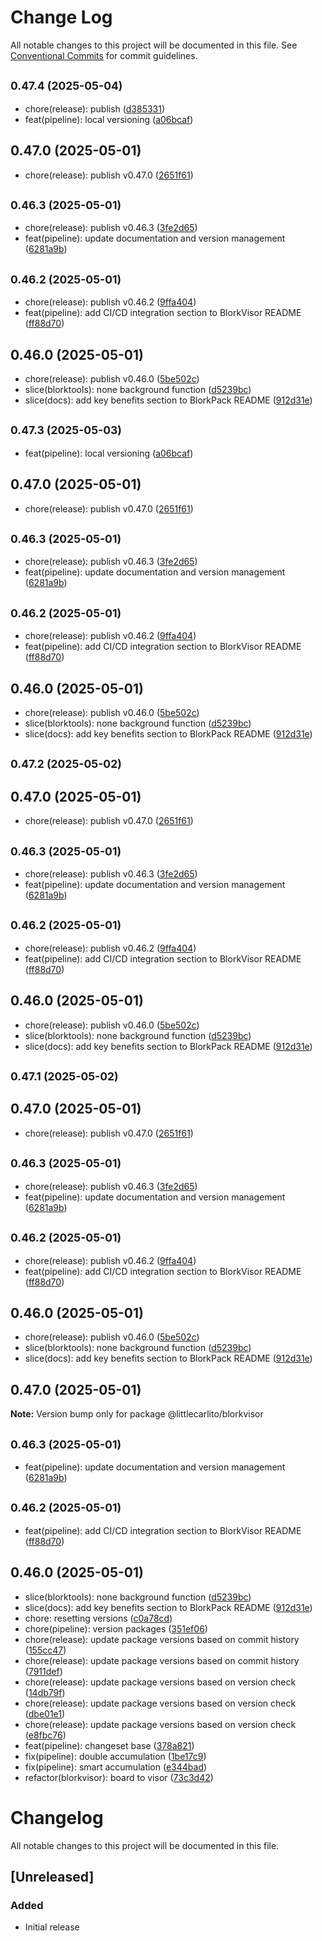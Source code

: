 # Change Log

All notable changes to this project will be documented in this file.
See [Conventional Commits](https://conventionalcommits.org) for commit guidelines.

## <small>0.47.4 (2025-05-04)</small>

- chore(release): publish ([d385331](https://github.com/littlecarlito/threejs_site/commit/d385331))
- feat(pipeline): local versioning ([a06bcaf](https://github.com/littlecarlito/threejs_site/commit/a06bcaf))

## 0.47.0 (2025-05-01)

- chore(release): publish v0.47.0 ([2651f61](https://github.com/littlecarlito/threejs_site/commit/2651f61))

## <small>0.46.3 (2025-05-01)</small>

- chore(release): publish v0.46.3 ([3fe2d65](https://github.com/littlecarlito/threejs_site/commit/3fe2d65))
- feat(pipeline): update documentation and version management ([6281a9b](https://github.com/littlecarlito/threejs_site/commit/6281a9b))

## <small>0.46.2 (2025-05-01)</small>

- chore(release): publish v0.46.2 ([9ffa404](https://github.com/littlecarlito/threejs_site/commit/9ffa404))
- feat(pipeline): add CI/CD integration section to BlorkVisor README ([ff88d70](https://github.com/littlecarlito/threejs_site/commit/ff88d70))

## 0.46.0 (2025-05-01)

- chore(release): publish v0.46.0 ([5be502c](https://github.com/littlecarlito/threejs_site/commit/5be502c))
- slice(blorktools): none background function ([d5239bc](https://github.com/littlecarlito/threejs_site/commit/d5239bc))
- slice(docs): add key benefits section to BlorkPack README ([912d31e](https://github.com/littlecarlito/threejs_site/commit/912d31e))

## <small>0.47.3 (2025-05-03)</small>

- feat(pipeline): local versioning ([a06bcaf](https://github.com/littlecarlito/threejs_site/commit/a06bcaf))

## 0.47.0 (2025-05-01)

- chore(release): publish v0.47.0 ([2651f61](https://github.com/littlecarlito/threejs_site/commit/2651f61))

## <small>0.46.3 (2025-05-01)</small>

- chore(release): publish v0.46.3 ([3fe2d65](https://github.com/littlecarlito/threejs_site/commit/3fe2d65))
- feat(pipeline): update documentation and version management ([6281a9b](https://github.com/littlecarlito/threejs_site/commit/6281a9b))

## <small>0.46.2 (2025-05-01)</small>

- chore(release): publish v0.46.2 ([9ffa404](https://github.com/littlecarlito/threejs_site/commit/9ffa404))
- feat(pipeline): add CI/CD integration section to BlorkVisor README ([ff88d70](https://github.com/littlecarlito/threejs_site/commit/ff88d70))

## 0.46.0 (2025-05-01)

- chore(release): publish v0.46.0 ([5be502c](https://github.com/littlecarlito/threejs_site/commit/5be502c))
- slice(blorktools): none background function ([d5239bc](https://github.com/littlecarlito/threejs_site/commit/d5239bc))
- slice(docs): add key benefits section to BlorkPack README ([912d31e](https://github.com/littlecarlito/threejs_site/commit/912d31e))

## <small>0.47.2 (2025-05-02)</small>

## 0.47.0 (2025-05-01)

- chore(release): publish v0.47.0 ([2651f61](https://github.com/littlecarlito/threejs_site/commit/2651f61))

## <small>0.46.3 (2025-05-01)</small>

- chore(release): publish v0.46.3 ([3fe2d65](https://github.com/littlecarlito/threejs_site/commit/3fe2d65))
- feat(pipeline): update documentation and version management ([6281a9b](https://github.com/littlecarlito/threejs_site/commit/6281a9b))

## <small>0.46.2 (2025-05-01)</small>

- chore(release): publish v0.46.2 ([9ffa404](https://github.com/littlecarlito/threejs_site/commit/9ffa404))
- feat(pipeline): add CI/CD integration section to BlorkVisor README ([ff88d70](https://github.com/littlecarlito/threejs_site/commit/ff88d70))

## 0.46.0 (2025-05-01)

- chore(release): publish v0.46.0 ([5be502c](https://github.com/littlecarlito/threejs_site/commit/5be502c))
- slice(blorktools): none background function ([d5239bc](https://github.com/littlecarlito/threejs_site/commit/d5239bc))
- slice(docs): add key benefits section to BlorkPack README ([912d31e](https://github.com/littlecarlito/threejs_site/commit/912d31e))

## <small>0.47.1 (2025-05-02)</small>

## 0.47.0 (2025-05-01)

- chore(release): publish v0.47.0 ([2651f61](https://github.com/littlecarlito/threejs_site/commit/2651f61))

## <small>0.46.3 (2025-05-01)</small>

- chore(release): publish v0.46.3 ([3fe2d65](https://github.com/littlecarlito/threejs_site/commit/3fe2d65))
- feat(pipeline): update documentation and version management ([6281a9b](https://github.com/littlecarlito/threejs_site/commit/6281a9b))

## <small>0.46.2 (2025-05-01)</small>

- chore(release): publish v0.46.2 ([9ffa404](https://github.com/littlecarlito/threejs_site/commit/9ffa404))
- feat(pipeline): add CI/CD integration section to BlorkVisor README ([ff88d70](https://github.com/littlecarlito/threejs_site/commit/ff88d70))

## 0.46.0 (2025-05-01)

- chore(release): publish v0.46.0 ([5be502c](https://github.com/littlecarlito/threejs_site/commit/5be502c))
- slice(blorktools): none background function ([d5239bc](https://github.com/littlecarlito/threejs_site/commit/d5239bc))
- slice(docs): add key benefits section to BlorkPack README ([912d31e](https://github.com/littlecarlito/threejs_site/commit/912d31e))

## 0.47.0 (2025-05-01)

**Note:** Version bump only for package @littlecarlito/blorkvisor

## <small>0.46.3 (2025-05-01)</small>

- feat(pipeline): update documentation and version management ([6281a9b](https://github.com/littlecarlito/threejs_site/commit/6281a9b))

## <small>0.46.2 (2025-05-01)</small>

- feat(pipeline): add CI/CD integration section to BlorkVisor README ([ff88d70](https://github.com/littlecarlito/threejs_site/commit/ff88d70))

## 0.46.0 (2025-05-01)

- slice(blorktools): none background function ([d5239bc](https://github.com/littlecarlito/threejs_site/commit/d5239bc))
- slice(docs): add key benefits section to BlorkPack README ([912d31e](https://github.com/littlecarlito/threejs_site/commit/912d31e))
- chore: resetting versions ([c0a78cd](https://github.com/littlecarlito/threejs_site/commit/c0a78cd))
- chore(pipeline): version packages ([351ef06](https://github.com/littlecarlito/threejs_site/commit/351ef06))
- chore(release): update package versions based on commit history ([155cc47](https://github.com/littlecarlito/threejs_site/commit/155cc47))
- chore(release): update package versions based on commit history ([7911def](https://github.com/littlecarlito/threejs_site/commit/7911def))
- chore(release): update package versions based on version check ([14db79f](https://github.com/littlecarlito/threejs_site/commit/14db79f))
- chore(release): update package versions based on version check ([dbe01e1](https://github.com/littlecarlito/threejs_site/commit/dbe01e1))
- chore(release): update package versions based on version check ([e8fbc76](https://github.com/littlecarlito/threejs_site/commit/e8fbc76))
- feat(pipeline): changeset base ([378a821](https://github.com/littlecarlito/threejs_site/commit/378a821))
- fix(pipeline): double accumulation ([1be17c9](https://github.com/littlecarlito/threejs_site/commit/1be17c9))
- fix(pipeline): smart accumulation ([e344bad](https://github.com/littlecarlito/threejs_site/commit/e344bad))
- refactor(blorkvisor): board to visor ([73c3d42](https://github.com/littlecarlito/threejs_site/commit/73c3d42))

# Changelog

All notable changes to this project will be documented in this file.

## [Unreleased]

### Added

- Initial release
